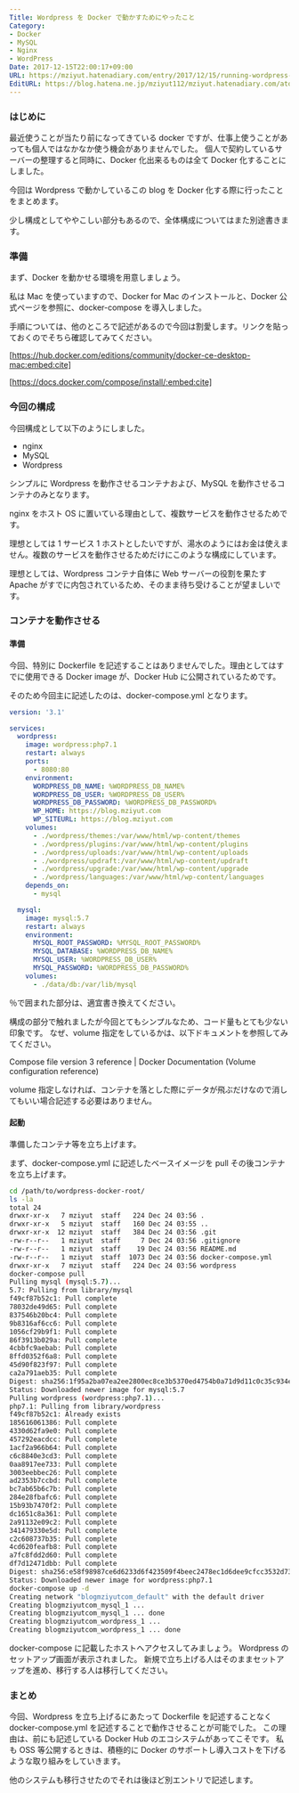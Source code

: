 ```yaml
---
Title: Wordpress を Docker で動かすためにやったこと
Category:
- Docker
- MySQL
- Nginx
- WordPress
Date: 2017-12-15T22:00:17+09:00
URL: https://mziyut.hatenadiary.com/entry/2017/12/15/running-wordpress-on-docker/
EditURL: https://blog.hatena.ne.jp/mziyut112/mziyut.hatenadiary.com/atom/entry/6801883189080502197
---
```


### はじめに

最近使うことが当たり前になってきている docker ですが、仕事上使うことがあっても個人ではなかなか使う機会がありませんでした。
個人で契約しているサーバーの整理すると同時に、Docker 化出来るものは全て Docker 化することにしました。

今回は Wordpress で動かしているこの blog を Docker 化する際に行ったことをまとめます。

少し構成としてややこしい部分もあるので、全体構成についてはまた別途書きます。

### 準備

まず、Docker を動かせる環境を用意しましょう。

私は Mac を使っていますので、Docker for Mac のインストールと、Docker 公式ページを参照に、docker-compose を導入しました。

手順については、他のところで記述があるので今回は割愛します。リンクを貼っておくのでそちら確認してみてください。

[https://hub.docker.com/editions/community/docker-ce-desktop-mac:embed:cite]

[https://docs.docker.com/compose/install/:embed:cite]


### 今回の構成

今回構成として以下のようにしました。

- nginx
- MySQL
- Wordpress

シンプルに Wordpress を動作させるコンテナおよび、MySQL を動作させるコンテナのみとなります。

nginx をホスト OS に置いている理由として、複数サービスを動作させるためです。

理想としては 1 サービス 1 ホストとしたいですが、湯水のようにはお金は使えません。複数のサービスを動作させるためだけにこのような構成にしています。

理想としては、Wordpress コンテナ自体に Web サーバーの役割を果たす Apache がすでに内包されているため、そのまま待ち受けることが望ましいです。

### コンテナを動作させる

#### 準備

今回、特別に Dockerfile を記述することはありませんでした。理由としてはすでに使用できる Docker image が、Docker Hub に公開されているためです。

そのため今回主に記述したのは、docker-compose.yml となります。

```yaml
version: '3.1'

services:
  wordpress:
    image: wordpress:php7.1
    restart: always
    ports:
      - 8080:80
    environment:
      WORDPRESS_DB_NAME: %WORDPRESS_DB_NAME%
      WORDPRESS_DB_USER: %WORDPRESS_DB_USER%
      WORDPRESS_DB_PASSWORD: %WORDPRESS_DB_PASSWORD%
      WP_HOME: https://blog.mziyut.com
      WP_SITEURL: https://blog.mziyut.com
    volumes:
      - ./wordpress/themes:/var/www/html/wp-content/themes
      - ./wordpress/plugins:/var/www/html/wp-content/plugins
      - ./wordpress/uploads:/var/www/html/wp-content/uploads
      - ./wordpress/updraft:/var/www/html/wp-content/updraft
      - ./wordpress/upgrade:/var/www/html/wp-content/upgrade
      - ./wordpress/languages:/var/www/html/wp-content/languages
    depends_on:
      - mysql

  mysql:
    image: mysql:5.7
    restart: always
    environment:
      MYSQL_ROOT_PASSWORD: %MYSQL_ROOT_PASSWORD%
      MYSQL_DATABASE: %WORDPRESS_DB_NAME%
      MYSQL_USER: %WORDPRESS_DB_USER%
      MYSQL_PASSWORD: %WORDPRESS_DB_PASSWORD%
    volumes:
      - ./data/db:/var/lib/mysql
```

％で囲まれた部分は、適宜書き換えてください。

構成の部分で触れましたが今回とてもシンプルなため、コード量もとても少ない印象です。
なぜ、volume 指定をしているかは、以下ドキュメントを参照してみてください。

Compose file version 3 reference | Docker Documentation (Volume configuration reference)

volume 指定しなければ、コンテナを落とした際にデータが飛ぶだけなので消してもいい場合記述する必要はありません。

#### 起動

準備したコンテナ等を立ち上げます。

まず、docker-compose.yml に記述したベースイメージを pull その後コンテナを立ち上げます。

```bash
cd /path/to/wordpress-docker-root/
ls -la
total 24
drwxr-xr-x   7 mziyut  staff   224 Dec 24 03:56 .
drwxr-xr-x   5 mziyut  staff   160 Dec 24 03:55 ..
drwxr-xr-x  12 mziyut  staff   384 Dec 24 03:56 .git
-rw-r--r--   1 mziyut  staff     7 Dec 24 03:56 .gitignore
-rw-r--r--   1 mziyut  staff    19 Dec 24 03:56 README.md
-rw-r--r--   1 mziyut  staff  1073 Dec 24 03:56 docker-compose.yml
drwxr-xr-x   7 mziyut  staff   224 Dec 24 03:56 wordpress
docker-compose pull
Pulling mysql (mysql:5.7)...
5.7: Pulling from library/mysql
f49cf87b52c1: Pull complete
78032de49d65: Pull complete
837546b20bc4: Pull complete
9b8316af6cc6: Pull complete
1056cf29b9f1: Pull complete
86f3913b029a: Pull complete
4cbbfc9aebab: Pull complete
8ffd0352f6a8: Pull complete
45d90f823f97: Pull complete
ca2a791aeb35: Pull complete
Digest: sha256:1f95a2ba07ea2ee2800ec8ce3b5370ed4754b0a71d9d11c0c35c934e9708dcf1
Status: Downloaded newer image for mysql:5.7
Pulling wordpress (wordpress:php7.1)...
php7.1: Pulling from library/wordpress
f49cf87b52c1: Already exists
185616061386: Pull complete
4330d62fa9e0: Pull complete
457292eacdcc: Pull complete
1acf2a966b64: Pull complete
c6c8840e3cd3: Pull complete
0aa8917ee733: Pull complete
3003eebbec26: Pull complete
ad2353b7ccbd: Pull complete
bc7ab65b6c7b: Pull complete
284e28fbafc6: Pull complete
15b93b7470f2: Pull complete
dc1651c8a361: Pull complete
2a91132e09c2: Pull complete
341479330e5d: Pull complete
c2c608737b35: Pull complete
4cd620feafb8: Pull complete
a7fc8fdd2d60: Pull complete
df7d12471dbb: Pull complete
Digest: sha256:e58f98987ce6d6233d6f423509f4beec2478ec1d6dee9cfcc3532d732f4536ab
Status: Downloaded newer image for wordpress:php7.1
docker-compose up -d
Creating network "blogmziyutcom_default" with the default driver
Creating blogmziyutcom_mysql_1 ...
Creating blogmziyutcom_mysql_1 ... done
Creating blogmziyutcom_wordpress_1 ...
Creating blogmziyutcom_wordpress_1 ... done
```

docker-compose に記載したホストへアクセスしてみましょう。
Wordpress のセットアップ画面が表示されました。
新規で立ち上げる人はそのままセットアップを進め、移行する人は移行してください。

### まとめ

今回、Wordpress を立ち上げるにあたって Dockerfile を記述することなく docker-compose.yml を記述することで動作させることが可能でした。
この理由は、前にも記述している Docker Hub のエコシステムがあってこそです。
私も OSS 等公開するときは、積極的に Docker のサポートし導入コストを下げるような取り組みをしていきます。

他のシステムも移行させたのでそれは後ほど別エントリで記述します。
